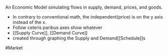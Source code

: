 An Economic Model simulating flows in supply, demand, prices, and goods.
- In contrary to conventional math, the independent(price) is on the y axis instead of the x.
- Follow ceteris paribus axes show whatever
- [[Supply Curve]], [[Demand Curve]]
- created through graphing the Supply and Demand[[Schedule]]s

#Market 